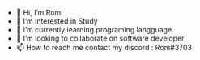 - 👋 Hi, I’m Rom
- 👀 I’m interested in Study
- 🌱 I’m currently learning programing langguage
- 💞️ I’m looking to collaborate on software developer
- 📫 How to reach me contact my discord : Rom#3703

<!---
Muharom433/Muharom433 is a ✨ special ✨ repository because its `README.md` (this file) appears on your GitHub profile.
You can click the Preview link to take a look at your changes.
--->
